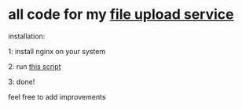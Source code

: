 # all code for my [file upload service](https://upload.sshbuild.site)

installation:

1: install nginx on your system

2: run [this script](fullinstall.sh)

3: done!

feel free to add improvements
